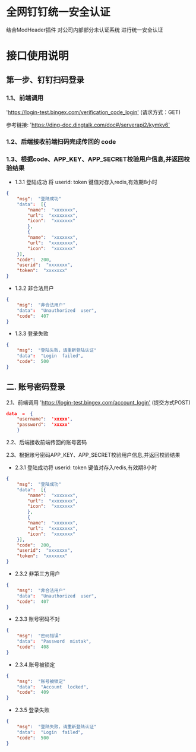 <!--
 * @Author: Daboluo
 * @Date: 2019-12-12 20:20:44
 * @LastEditTime: 2019-12-13 13:34:37
 * @LastEditors: Do not edit
 * @FilePath: /dongcha-security-login/README.md
 * @Description:
 -->

# 全网钉钉统一安全认证

结合ModHeader插件  对公司内部部分未认证系统 进行统一安全认证

# 接口使用说明

## 第一步、钉钉扫码登录

### 1.1、前端调用

'<https://login-test.bingex.com/verification_code_login'>      (请求方式：GET)

参考链接:  '<https://ding-doc.dingtalk.com/doc#/serverapi2/kymkv6'>

### 1.2、后端接收前端扫码完成传回的 code

### 1.3、根据code、APP_KEY、APP_SECRET校验用户信息,并返回校验结果

* 1.3.1 登陆成功
将  userid:  token  键值对存入redis,有效期8小时

```JSON
{
    "msg":  "登陆成功"
    "data":  [{
        "name":  "xxxxxxx",
        "url":  "xxxxxxxx",
        "icon":  "xxxxxxx"
        },
        {
        "name":  "xxxxxxx",
        "url":  "xxxxxxxx",
        "icon":  "xxxxxxx"
    }],
    "code":  200,
    "userid":  "xxxxxxx",
    "token":  "xxxxxxx"
}
```

* 1.3.2 非合法用户

```JSON
{
    "msg":  "非合法用户"
    "data":  "Unauthorized  user",
    "code":  407
}
```

* 1.3.3 登录失败

```JSON
{
    "msg":  "登陆失败，请重新登陆认证"
    "data":  "Login  failed",
    "code":  500
}
```

## 二.  账号密码登录

2.1、前端调用
 '<https://login-test.bingex.com/account_login'>      (提交方式POST)

```JSON
data  =  {
    "username":  'xxxxx',
    "password":  'xxxxx'
    }
```

2.2、后端接收前端传回的账号密码

2.3、根据账号密码APP_KEY、APP_SECRET校验用户信息,并返回校验结果

* 2.3.1 登陆成功将 userid: token 键值对存入redis,有效期8小时

```JSON
{
    "msg":  "登陆成功"
    "data":  [{
        "name":  "xxxxxxx",
        "url":  "xxxxxxxx",
        "icon":  "xxxxxxx"
        },
        {
        "name":  "xxxxxxx",
        "url":  "xxxxxxxx",
        "icon":  "xxxxxxx"
    }],
    "code":  200,
    "userid":  "xxxxxxx",
    "token":  "xxxxxxx"
}
```

* 2.3.2 非第三方用户

```JSON
{
    "msg":  "非合法用户"
    "data":  "Unauthorized  user",
    "code":  407
}
```

* 2.3.3 账号密码不对

```JSON
{
    "msg":  "密码错误"
    "data":  "Password  mistak",
    "code":  408
}
```

* 2.3.4.账号被锁定

```JSON
{
    "msg":  "账号被锁定"
    "data":  "Account  locked",
    "code":  409
}
```

* 2.3.5 登录失败

```JSON
{
    "msg":  "登陆失败，请重新登陆认证"
    "data":  "Login  failed",
    "code":  500
}
```
